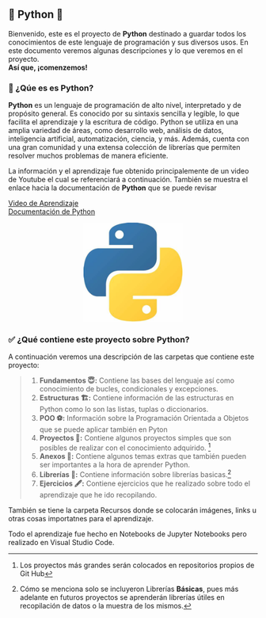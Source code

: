 ## :snake: Python :snake:

Bienvenido, este es el proyecto de **Python** destinado a guardar todos los conocimientos de este lenguaje de programación y sus diversos usos. En este documento veremos algunas descripciones y lo que veremos en el proyecto.  
**Así que, ¡comenzemos!**

### :thinking: ¿Qúe es es Python?

**Python** es un lenguaje de programación de alto nivel, interpretado y de propósito general. Es conocido por su sintaxis sencilla y legible, lo que facilita el aprendizaje y la escritura de código. Python se utiliza en una amplia variedad de áreas, como desarrollo web, análisis de datos, inteligencia artificial, automatización, ciencia, y más. Además, cuenta con una gran comunidad y una extensa colección de librerías que permiten resolver muchos problemas de manera eficiente.

La información y el aprendizaje fue obtenido principalemente de un video de Youtube el cual se referenciará a continuación. También se muestra el enlace hacia la documentación de **Python** que se puede revisar

[Video de Aprendizaje](https://www.youtube.com/watch?v=ix9cRaBkVe0&t=32712s)  
[Documentación de Python](https://docs.python.org/3/)  

<center><img src="Recursos/Imagenes/Logo.jpeg" width="200" height="200"></center>

### :white_check_mark: ¿Qué contiene este proyecto sobre Python?

A continuación veremos una descripción de las carpetas que contiene este proyecto:

> 1. **Fundamentos :innocent::** Contiene las bases del lenguaje así como conocimiento de bucles, condicionales y excepciones.
> 2. **Estructuras :building_construction::**  Contiene información de las estructuras en Python como lo son las listas, tuplas o diccionarios.
> 3. **POO :soccer::** Información sobre la Programación Orientada a Objetos que se puede aplicar también en Pyton
> 4. **Proyectos :rotating_light::** Contiene algunos proyectos simples que son posibles de realizar con el conocimiento adquirido. [^1]
> 5. **Anexos :jigsaw::** Contiene algunos temas extras que también pueden ser importantes a la hora de aprender Python.
> 6. **Librerías :closed_book::** Contiene información sobre librerías basicas.[^2]
> 7. **Ejercicios :fountain_pen::** Contiene ejercicios que he realizado sobre todo el aprendizaje que he ido recopilando.

También se tiene la carpeta Recursos donde se colocarán imágenes, links u otras cosas importatnes para el aprendizaje.

Todo el aprendizaje fue hecho en Notebooks de Jupyter Notebooks pero realizado en Visual Studio Code.

[^1]: Los proyectos más grandes serán colocados en repositorios propios de Git Hub
[^2]: Cómo se menciona solo se incluyeron Librerías **Básicas**, pues más adelante en futuros proyectos se aprenderán librerías útiles en recopilación de datos o la muestra de los mismos.

